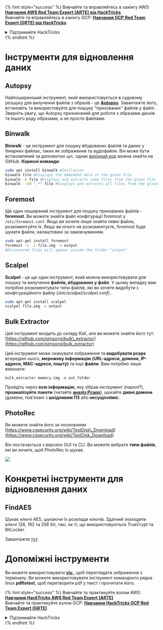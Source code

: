 {% hint style="success" %}
Вивчайте та вправляйтесь в хакінгу AWS: <img src="/.gitbook/assets/arte.png" alt="" data-size="line">[**Навчання AWS Red Team Expert (ARTE) від HackTricks**](https://training.hacktricks.xyz/courses/arte)<img src="/.gitbook/assets/arte.png" alt="" data-size="line">\
Вивчайте та вправляйтесь в хакінгу GCP: <img src="/.gitbook/assets/grte.png" alt="" data-size="line">[**Навчання GCP Red Team Expert (GRTE) від HackTricks**<img src="/.gitbook/assets/grte.png" alt="" data-size="line">](https://training.hacktricks.xyz/courses/grte)

<details>

<summary>Підтримайте HackTricks</summary>

* Перевірте [**плани підписки**](https://github.com/sponsors/carlospolop)!
* **Приєднуйтесь до** 💬 [**групи Discord**](https://discord.gg/hRep4RUj7f) або [**групи Telegram**](https://t.me/peass) або **слідкуйте** за нами на **Twitter** 🐦 [**@hacktricks\_live**](https://twitter.com/hacktricks\_live)**.**
* **Поширюйте хакерські трюки, надсилаючи PR до** [**HackTricks**](https://github.com/carlospolop/hacktricks) та [**HackTricks Cloud**](https://github.com/carlospolop/hacktricks-cloud) репозиторіїв на GitHub.

</details>
{% endhint %}


# Інструменти для відновлення даних

## Autopsy

Найпоширеніший інструмент, який використовується в судовому розшуку для вилучення файлів з образів - це [**Autopsy**](https://www.autopsy.com/download/). Завантажте його, встановіть та використовуйте для пошуку "прихованих" файлів у файлі. Зверніть увагу, що Autopsy призначений для роботи з образами дисків та іншого роду образами, а не просто файлами.

## Binwalk <a id="binwalk"></a>

**Binwalk** - це інструмент для пошуку вбудованих файлів та даних у бінарних файлах, таких як зображення та аудіофайли.
Він може бути встановлений за допомогою `apt`, однак [вихідний код](https://github.com/ReFirmLabs/binwalk) можна знайти на GitHub.
**Корисні команди**:
```bash
sudo apt install binwalk #Insllation
binwalk file #Displays the embedded data in the given file
binwalk -e file #Displays and extracts some files from the given file
binwalk --dd ".*" file #Displays and extracts all files from the given file
```
## Foremost

Ще один поширений інструмент для пошуку прихованих файлів - **foremost**. Ви можете знайти файл конфігурації foremost у `/etc/foremost.conf`. Якщо ви хочете лише знайти певні файли, розкоментуйте їх. Якщо ви нічого не розкоментуєте, foremost буде шукати файли, налаштовані за замовчуванням.
```bash
sudo apt-get install foremost
foremost -v -i file.img -o output
#Discovered files will appear inside the folder "output"
```
## **Scalpel**

**Scalpel** - це ще один інструмент, який можна використовувати для пошуку та вилучення **файлів, вбудованих у файл**. У цьому випадку вам потрібно розкоментувати типи файлів, які ви хочете видобути з конфігураційного файлу \(_/etc/scalpel/scalpel.conf_\).
```bash
sudo apt-get install scalpel
scalpel file.img -o output
```
## Bulk Extractor

Цей інструмент входить до складу Kali, але ви можете знайти його тут: [https://github.com/simsong/bulk\_extractor](https://github.com/simsong/bulk_extractor)

Цей інструмент може сканувати зображення та **видобувати pcaps** всередині нього, **мережеву інформацію \(URL-адреси, домени, IP-адреси, MAC-адреси, пошту\)** та інші **файли**. Вам потрібно лише виконати:
```text
bulk_extractor memory.img -o out_folder
```
Пройдіть через **всю інформацію**, яку зібрав інструмент \(паролі?\), **проаналізуйте** **пакети** \(читайте [**аналіз Pcaps**](../pcap-inspection/)\), шукайте **дивні домени** \(домени, пов'язані з **шкідливим ПЗ** або **несущісніми**\).

## PhotoRec

Ви можете знайти його за посиланням [https://www.cgsecurity.org/wiki/TestDisk\_Download](https://www.cgsecurity.org/wiki/TestDisk_Download)

Він постачається з версією GUI та CLI. Ви можете вибрати **типи файлів**, які ви хочете, щоб PhotoRec їх шукав.

![](../../../.gitbook/assets/image%20%28524%29.png)

# Конкретні інструменти для відновлення даних

## FindAES

Шукає ключі AES, шукаючи їх розклади ключів. Здатний знаходити ключі 128, 192 та 256 біт, такі, як ті, що використовуються TrueCrypt та BitLocker.

Завантажте [тут](https://sourceforge.net/projects/findaes/).

# Допоміжні інструменти

Ви можете використовувати [**viu** ](https://github.com/atanunq/viu), щоб переглядати зображення з терміналу.
Ви можете використовувати інструмент командного рядка linux **pdftotext**, щоб перетворити pdf у текст і прочитати його.



{% hint style="success" %}
Вивчайте та практикуйте взлом AWS:<img src="/.gitbook/assets/arte.png" alt="" data-size="line">[**Навчання HackTricks AWS Red Team Expert (ARTE)**](https://training.hacktricks.xyz/courses/arte)<img src="/.gitbook/assets/arte.png" alt="" data-size="line">\
Вивчайте та практикуйте взлом GCP: <img src="/.gitbook/assets/grte.png" alt="" data-size="line">[**Навчання HackTricks GCP Red Team Expert (GRTE)**<img src="/.gitbook/assets/grte.png" alt="" data-size="line">](https://training.hacktricks.xyz/courses/grte)

<details>

<summary>Підтримайте HackTricks</summary>

* Перевірте [**плани підписки**](https://github.com/sponsors/carlospolop)!
* **Приєднуйтесь до** 💬 [**групи Discord**](https://discord.gg/hRep4RUj7f) або [**групи Telegram**](https://t.me/peass) або **слідкуйте** за нами на **Twitter** 🐦 [**@hacktricks\_live**](https://twitter.com/hacktricks\_live)**.**
* **Поширюйте хакерські трюки, надсилаючи PR до** [**HackTricks**](https://github.com/carlospolop/hacktricks) та [**HackTricks Cloud**](https://github.com/carlospolop/hacktricks-cloud) репозиторіїв на GitHub.

</details>
{% endhint %}

